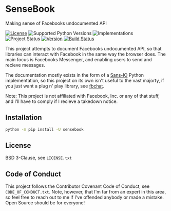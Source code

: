 # SenseBook
Making sense of Facebooks undocumented API

[![License](https://img.shields.io/pypi/l/sensebook.svg)](https://github.com/madsmtm/sensebook/blob/master/LICENSE.txt)
![Supported Python Versions](https://img.shields.io/pypi/pyversions/sensebook.svg)
![Implementations](https://img.shields.io/pypi/implementation/sensebook.svg)
![Project Status](https://img.shields.io/pypi/status/sensebook.svg)
[![Version](https://img.shields.io/pypi/v/sensebook.svg)](https://pypi.org/project/sensebook/)
[![Build Status](https://travis-ci.com/madsmtm/sensebook.svg)](https://travis-ci.com/madsmtm/sensebook)

This project attempts to document Facebooks undocumented API, so that libraries
can interact with Facebook in the same way the browser does. The main focus is
Facebooks Messenger, and enabling users to send and recieve messages.

The documentation mostly exists in the form of a
[Sans-IO](https://sans-io.readthedocs.io/) Python implementation, so this
project on its own isn't useful to the vast majorty, if you just want a plug n'
play library, see [fbchat](https://github.com/carpedm20/fbchat).

Note: This project is not affiliated with Facebook, Inc. or any of that stuff,
and I'll have to comply if I recieve a takedown notice.


## Installation
```sh
python -m pip install -U sensebook
```


## License
BSD 3-Clause, see `LICENSE.txt`


## Code of Conduct
This project follows the Contributor Covenant Code of Conduct, see
`CODE_OF_CONDUCT.txt`. Note, however, that I'm far from an expert in this area,
so feel free to reach out to me if I've offended anybody or made a mistake.
Open Source should be for everyone!

